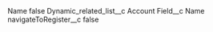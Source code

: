 <?xml version="1.0" encoding="UTF-8"?>
<CustomMetadata xmlns="http://soap.sforce.com/2006/04/metadata" xmlns:xsi="http://www.w3.org/2001/XMLSchema-instance" xmlns:xsd="http://www.w3.org/2001/XMLSchema">
    <label>Name</label>
    <protected>false</protected>
    <values>
        <field>Dynamic_related_list__c</field>
        <value xsi:type="xsd:string">Account</value>
    </values>
    <values>
        <field>Field__c</field>
        <value xsi:type="xsd:string">Name</value>
    </values>
    <values>
        <field>navigateToRegister__c</field>
        <value xsi:type="xsd:boolean">false</value>
    </values>
</CustomMetadata>
